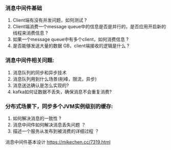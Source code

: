### 消息中间件基础

1. Client端有没有并发问题，如何测试 ?
2. Client端消费一个message queue中的信息是否是并行的，是否应用开启新的线程来消费信息 ?
3. 如果一个message queue中有多个client，如何消费信息 ?
4. 是否能够发送大量的数据 GB，client端接收的逻辑是什么 ?

### 消息中间件相关问题:

1. 消息队列的同步和异步技术
2. 消息队列用到什么场景(削峰，限流，异步)
3. 消息送达确认是怎么实现的?
4. kafka如何证数据不丢失，确保消息不会重复消费?

### 分布式场景下，同步多个JVM实例级别的缓存:

1. 如何解决消息的一致性 ?
2. 消息中间件如何解决消息丢失问题 ？
3. 描述一个服务从发布到被消费的详细过程 ？

消息中间件基本设计 https://mikechen.cc/7319.html